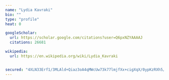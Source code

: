 ```yaml
---
name: "Lydia Kavraki"
bio: ""
type: "profile"
heat: 0

googleScholar:
  url: https://scholar.google.com/citations?user=Q6pxNZYAAAAJ
  citations: 26681

wikipedia:
  url: https://en.wikipedia.org/wiki/Lydia_Kavraki


secured: "4XLN33Erf1/3MLAld+Qiaz3oA4qMWcUw73k77lmjfXx+cigXqX/0ypKzRXh5/kPRpB+prb07BGHX7AVJ7nmbe0UgwxSj+RdCJRDcHLRHfV16N1k0xfp1ny6AwhTWV9VbnH5SfIiDklCdqumxewYFQzKAEVjNOk7Z6Te1iYDusYMz8AdfyrSYh3Jl/sUvAqJV970ahXyszNbsEHezjnMyAxOL5Fmekvnz9bOlRCzC3Ux8hfrnczJW45oCkl+miVxLWUUzpkMXTbR1gr+v3WLBDg==;0TMWpkMwf9cGsVDimRreMw=="
---
```


